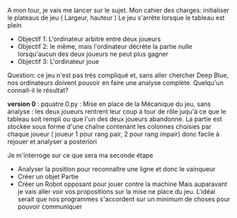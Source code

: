 A mon tour, je vais me lancer sur le sujet.
Mon cahier des charges: initialiser le plateaus de jeu ( Largeur, hauteur ) Le jeu s'arrête lorsque le tableau est plein
* Objectif 1: L'ordinateur arbitre entre deux joueurs
* Objectif 2: le même, mais l'ordinateur décrète la partie nulle lorsqu'aucun  des deux joueurs ne peut plus gagner
* Objectif 3: L'ordinateur joue

Question: ce jeu n'est pas très compliqué et, sans aller chercher Deep Blue, nos ordinateurs doivent pouvoir en faire une analyse complète. Quelqu'un connait-il le résultat?

**version 0** : pquatre.0.py : Mise en place de la Mécanique du jeu, sans analyse : les deux joueurs rentrent leur coup à tour de rôle juqu'à ce que le tableau soit rempli ou que l'un des deux joueurs abandonne. La partie est stockée sous forme d'une chaîne contenant les colonnes choisies par chaque joueur ( joueur 1 pour rang pair, 2 pour rang impair) donc facile à rejouer et analyser a posteriori

Je m'interroge sur ce que sera ma seconde étape
* Analyser la position pour reconnaître une ligne et donc le vainqueur
* Créer un objet Partie
* Créer un Robot opposant pour jouer contre la machine
Mais auparavant je vais aller voir vos propositions sur la mise ne place du jeu. L'idéal serait que nos programmes s'accordent sur un minimum de choses pour pouvoir communiquer 
 
